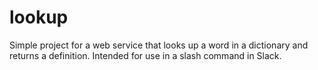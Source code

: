 # lookup

Simple project for a web service that looks up a word in a dictionary and returns a definition. Intended for use in a slash command in Slack.
